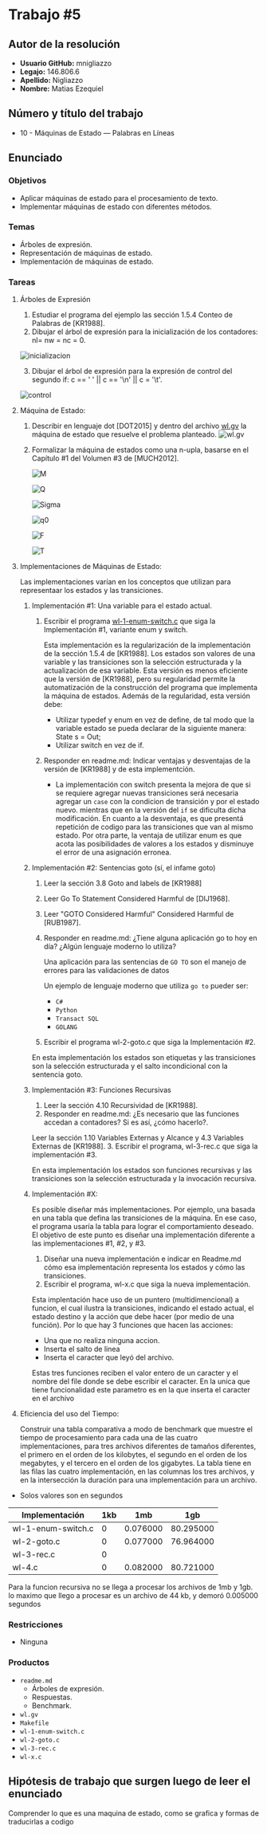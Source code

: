# Trabajo #5

## Autor de la resolución

* **Usuario GitHub:** mnigliazzo
* **Legajo:** 146.806.6
* **Apellido:** Nigliazzo
* **Nombre:** Matias Ezequiel

## Número y título del trabajo

* 10 - Máquinas de Estado — Palabras en Líneas

## Enunciado

### Objetivos

* Aplicar máquinas de estado para el procesamiento de texto.
* Implementar máquinas de estado con diferentes métodos.

### Temas

* Árboles de expresión.
* Representación de máquinas de estado.
* Implementación de máquinas de estado.

### Tareas

1. Árboles de Expresión
   1. Estudiar el programa del ejemplo las sección 1.5.4 Conteo de Palabras de [KR1988].
   2. Dibujar el árbol de expresión para la inicialización de los contadores: nl= nw = nc = 0.

   ![inicializacion](./images/1.b.gif)

   3. Dibujar el árbol de expresión para la expresión de control del segundo if: c == ' ' || c == '\n' || c = '\t'.
   
   ![control](./images/1.c.gif)
2. Máquina de Estado:
   1. Describir en lenguaje dot [DOT2015] y dentro del archivo [wl.gv](./wl.gv) la máquina de estado que resuelve el problema planteado.
   ![wl.gv](./images/wl.gif)
   2. Formalizar la máquina de estados como una n-upla, basarse en el Capítulo #1 del Volumen #3 de [MUCH2012].
   
      ![M](./images/M.gif)

      ![Q](./images/Q.gif)

      ![Sigma](./images/Sigma.gif)

      ![q0](./images/q0.gif)
      
      ![F](./images/F.gif)
      
      ![T](./images/T.gif)

3. Implementaciones de Máquinas de Estado:

    Las implementaciones varían en los conceptos que utilizan para representaar los estados y las transiciones.
   1. Implementación #1: Una variable para el estado actual.
      1. Escribir el programa [wl-1-enum-switch.c](./wl-1-enum-switch.c) que siga la Implementación #1, variante enum y switch.

            Esta implementación es la regularización de la implementación de la sección 1.5.4 de [KR1988]. Los estados son valores de una variable y las transiciones son la selección estructurada y la actualización de esa variable. Esta versión es menos eficiente que la versión de [KR1988], pero su regularidad permite la automatización de la construcción del programa que implementa la máquina de estados. Además de la regularidad, esta versión debe:
            * Utilizar typedef y enum en vez de define, de tal modo que la variable estado se pueda declarar de la siguiente manera: State s = Out;
            * Utilizar switch en vez de if.
      2. Responder en readme.md: Indicar ventajas y desventajas de la versión de [KR1988] y de esta implementción. 

         * La implementación con switch presenta la mejora de que si se requiere agregar nuevas transiciones será necesaria agregar un `case` con la condicion de transición y por el estado nuevo. mientras que en la versión del `if` se dificulta dicha modificación. En cuanto a la desventaja, es que presentá repetición de codigo para las transiciones que van al mismo estado. Por otra parte, la ventaja de utilizar enum es que acota las posibilidades de valores a los estados y disminuye el error de una asignación erronea.
   2. Implementación #2: Sentencias goto (sí, el infame goto)
      1. Leer la sección 3.8 Goto and labels de [KR1988]
      2. Leer Go To Statement Considered Harmful de [DIJ1968].
      3. Leer "GOTO Considered Harmful" Considered Harmful de [RUB1987].
      4. Responder en readme.md: ¿Tiene alguna aplicación go to hoy en día? ¿Algún lenguaje moderno lo utiliza?

         Una aplicación para las sentencias de `GO TO` son el manejo de errores para las validaciones de datos

         Un ejemplo de lenguaje moderno que utiliza `go to` pueder ser:
         *  `C#`
         *  `Python`
         *  `Transact SQL`
         *  `GOLANG`

      5. Escribir el programa wl-2-goto.c que siga la Implementación #2.
   
        En esta implementación los estados son etiquetas y las transiciones son la selección estructurada y el salto incondicional con la sentencia goto.
   3. Implementación #3: Funciones Recursivas
      1.  Leer la sección 4.10 Recursividad de [KR1988].
      2.  Responder en readme.md: ¿Es necesario que las funciones accedan a contadores? Si es así, ¿cómo hacerlo?.
   
        Leer la sección 1.10 Variables Externas y Alcance y 4.3 Variables Externas de [KR1988].
      3. Escribir el programa, wl-3-rec.c que siga la implementación #3.
   
        En esta implementación los estados son funciones recursivas y las transiciones son la selección estructurada y la invocación recursiva. 
   4. Implementación #X:
   
        Es posible diseñar más implementaciones. Por ejemplo, una basada en una tabla que defina las transiciones de la máquina. En ese caso, el programa usaría la tabla para lograr el comportamiento deseado. El objetivo de este punto es diseñar una implementación diferente a las implementaciones #1, #2, y #3.
      1. Diseñar una nueva implementación e indicar en Readme.md cómo esa implementación representa los estados y cómo las transiciones.
      2.  Escribir el programa, wl-x.c que siga la nueva implementación. 
       
      Esta implentación hace uso de un puntero (multidimencional) a funcion, el cual ilustra la transiciones, indicando el estado actual, el estado destino y la acción que debe hacer (por medio de una función). Por lo que hay 3 funciones que hacen las acciones:
      * Una que no realiza ninguna accion.
      * Inserta el salto de linea
      * Inserta el caracter que leyó del archivo.
      
      Estas tres funciones reciben el valor entero de un caracter y el nombre del file donde se debe escribir el caracter. En la unica que tiene funcionalidad este parametro es en la que inserta el caracter en el archivo   

1. Eficiencia del uso del Tiempo:
   
    Construir una tabla comparativa a modo de benchmark que muestre el tiempo de procesamiento para cada una de las cuatro implementaciones, para tres archivos diferentes de tamaños diferentes, el primero en el orden de los kilobytes, el segundo en el orden de los megabytes, y el tercero en el orden de los gigabytes.
    La tabla tiene en las filas las cuatro implementación, en las columnas los tres archivos, y en la intersección la duración para una implementación para un archivo.

* Solos valores son en segundos

|Implementación  |1kb  |1mb  |1gb  |
|---------|---------|---------|---------|
|wl-1-enum-switch.c     |0         |0.076000         |80.295000         |
|wl-2-goto.c     |0         |0.077000         |76.964000         |
|wl-3-rec.c     |0         |         |         |
|wl-4.c     |0         |0.082000         |80.721000         |

Para la funcion recursiva no se llega a procesar los archivos de 1mb y 1gb. lo maximo que llego a procesar es un archivo de 44 kb, y demoró 0.005000 segundos


### Restricciones

* Ninguna

### Productos

* `readme.md`
  * Árboles de expresión.
  * Respuestas.
  * Benchmark.
* `wl.gv`
* `Makefile`
* `wl-1-enum-switch.c`
* `wl-2-goto.c`
* `wl-3-rec.c`
* `wl-x.c`

## Hipótesis de trabajo que surgen luego de leer el enunciado

Comprender lo que es una maquina de estado, como se grafica y formas de traducirlas a codigo

